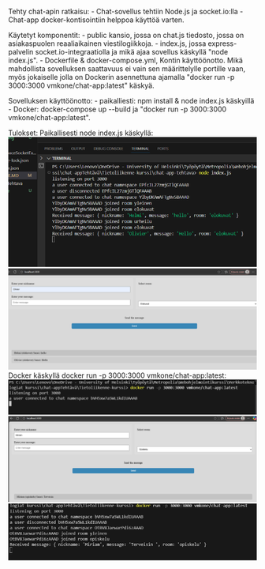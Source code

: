 Tehty chat-apin ratkaisu:
    - Chat-sovellus tehtiin Node.js ja socket.io:lla
    - Chat-app docker-kontisointiin helppoa käyttöä varten.

Käytetyt komponentit:
    - public kansio, jossa on chat.js tiedosto, jossa on asiakaspuolen reaaliaikainen viestilogiikkoja.
    - index.js, jossa express-palvelin socket.io-integraatiolla ja mikä ajaa sovellus käskyllä "node index.js".
    -   Dockerfile & docker-compose.yml, Kontin käyttöönotto. Mikä mahdollista sovelluksen saattavuus ei vain sen määrittelylle portille vaan, myös jokaiselle jolla on Dockerin asennettuna ajamalla "docker run -p 3000:3000 vmkone/chat-app:latest" käskyä.

Sovelluksen käyttöönotto:
    - paikalliesti: npm install & node index.js käskyillä
    - Docker: docker-compose up --build ja "docker run -p 3000:3000 vmkone/chat-app:latest".

Tulokset:
Paikallisesti node index.js käskyllä:
![alt text](image-2.png)
![alt text](image-1.png)
Docker käskyllä docker run -p 3000:3000 vmkone/chat-app:latest:
![alt text](image-3.png)
![alt text](image-4.png)
![alt text](image-5.png)
